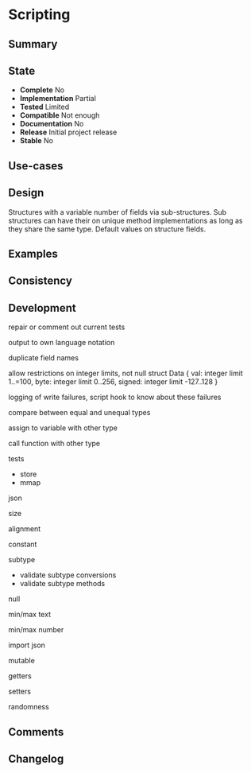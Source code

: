 Scripting
=========

Summary
-------

State
-----
- **Complete** No
- **Implementation** Partial
- **Tested** Limited
- **Compatible** Not enough
- **Documentation** No
- **Release** Initial project release
- **Stable** No

Use-cases
---------

Design
------
Structures with a variable number of fields via sub-structures.
Sub structures can have their on unique method implementations as long as they share the same type.
Default values on structure fields.

Examples
--------

Consistency
-----------

Development
-----------
repair or comment out current tests

output to own language notation

duplicate field names

allow restrictions on integer limits, not null
struct Data {
    val: integer limit 1..=100,
    byte: integer limit 0..256,
    signed: integer limit -127..128
}

logging of write failures, script hook to know about these failures

compare between equal and unequal types

assign to variable with other type

call function with other type

tests
- store
- mmap

json

size

alignment

constant

subtype
- validate subtype conversions
- validate subtype methods

null

min/max text

min/max number

import json

mutable

getters

setters

randomness

Comments
--------

Changelog
---------
